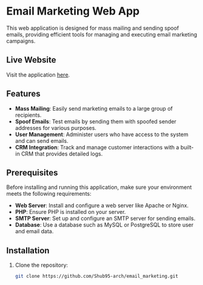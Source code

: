 # Email Marketing Web App

This web application is designed for mass mailing and sending spoof emails, providing efficient tools for managing and executing email marketing campaigns.

## Live Website

Visit the application [here](https://mail-securenet.fun/login).

## Features

- **Mass Mailing**: Easily send marketing emails to a large group of recipients.
- **Spoof Emails**: Test emails by sending them with spoofed sender addresses for various purposes.
- **User Management**: Administer users who have access to the system and can send emails.
- **CRM Integration**: Track and manage customer interactions with a built-in CRM that provides detailed logs.

## Prerequisites

Before installing and running this application, make sure your environment meets the following requirements:

- **Web Server**: Install and configure a web server like Apache or Nginx.
- **PHP**: Ensure PHP is installed on your server.
- **SMTP Server**: Set up and configure an SMTP server for sending emails.
- **Database**: Use a database such as MySQL or PostgreSQL to store user and email data.

## Installation

1. Clone the repository:
   ```bash
   git clone https://github.com/Shub95-arch/email_marketing.git
